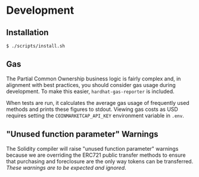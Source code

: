 # Development

## Installation

```console
$ ./scripts/install.sh
```

## Gas

The Partial Common Ownership business logic is fairly complex and, in alignment with best practices, you should consider gas usage during development. To make this easier, `hardhat-gas-reporter` is included.

When tests are run, it calculates the average gas usage of frequently used methods and prints these figures to stdout. Viewing gas costs as USD requires setting the `COINMARKETCAP_API_KEY` environment variable in `.env`.

## "Unused function parameter" Warnings

The Solidity compiler will raise "unused function parameter" warnings because we are overriding the ERC721 public transfer methods to ensure that purchasing and foreclosure are the only way tokens can be transferred. _These warnings are to be expected and ignored_.
